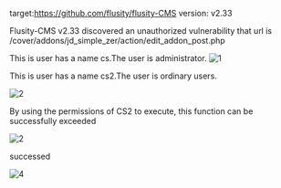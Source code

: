 target:https://github.com/flusity/flusity-CMS
version: v2.33

Flusity-CMS v2.33 discovered an unauthorized vulnerability that url is /cover/addons/jd_simple_zer/action/edit_addon_post.php



This is user has a name cs.The user is administrator. 
![1](https://github.com/TWater/cms/assets/25929094/b86fc197-1b5c-401a-93dd-aef37d933298)



This is user has a name cs2.The user is ordinary users.

![2](https://github.com/TWater/cms/assets/25929094/3a1faba7-f256-4fef-a152-b6b2cd609c39)


By using the permissions of CS2 to execute, this function can be successfully exceeded


![2](https://github.com/TWater/cms/assets/25929094/1b1cd431-0eb5-46b5-b10c-2edbd3975665)


successed

![4](https://github.com/TWater/cms/assets/25929094/e748d32c-102a-49cc-8f55-8ad235595d06)

